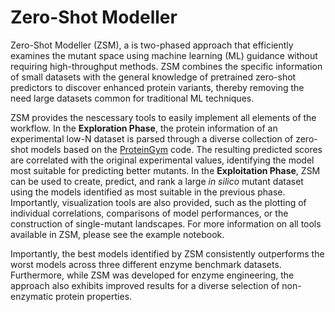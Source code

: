 # Zero-Shot Modeller
Zero-Shot Modeller (ZSM), a is two-phased approach that efficiently examines the mutant space using machine learning (ML) guidance without requiring high-throughput methods. ZSM combines the specific information of small datasets with the general knowledge of pretrained zero-shot predictors to discover enhanced protein variants, thereby removing the need large datasets common for traditional ML techniques.

ZSM provides the nescessary tools to easily implement all elements of the workflow. In the **Exploration Phase**, the protein information of an experimental low-N dataset is parsed through a diverse collection of zero-shot models based on the [ProteinGym](https://github.com/OATML-Markslab/ProteinGym) code. The resulting predicted scores are correlated with the original experimental values, identifying the model most suitable for predicting better mutants. In the **Exploitation Phase**, ZSM can be used to create, predict, and rank a large _in silico_ mutant dataset using the models identified as most suitable in the previous phase. Importantly, visualization tools are also provided, such as the plotting of individual correlations, comparisons of model performances, or the construction of single-mutant landscapes. For more information on all tools available in ZSM, please see the example notebook.

Importantly, the best models identified by ZSM consistently outperforms the worst models across three different enzyme benchmark datasets. Furthermore, while ZSM was developed for enzyme engineering, the approach also exhibits improved results for a diverse selection of non-enzymatic protein properties.


